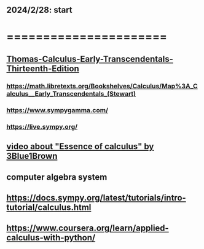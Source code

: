 ## 2024/2/28: start
# ======================

## [Thomas-Calculus-Early-Transcendentals-Thirteenth-Edition](https://rodrigopacios.github.io/mrpacios/download/Thomas_Calculus.pdf)
### https://math.libretexts.org/Bookshelves/Calculus/Map%3A_Calculus__Early_Transcendentals_(Stewart)
### https://www.sympygamma.com/
### https://live.sympy.org/

## [video about "Essence of calculus" by 3Blue1Brown](https://www.youtube.com/playlist?list=PLZHQObOWTQDMsr9K-rj53DwVRMYO3t5Yr)
## computer algebra system
## https://docs.sympy.org/latest/tutorials/intro-tutorial/calculus.html
## https://www.coursera.org/learn/applied-calculus-with-python/

